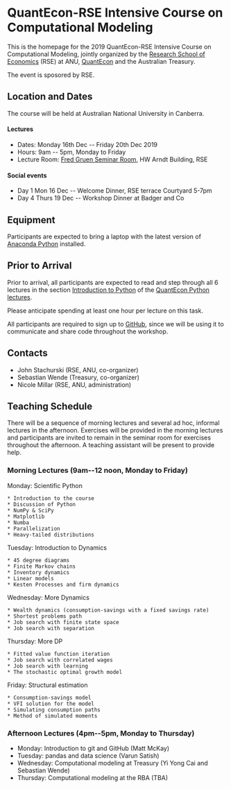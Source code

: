 # QuantEcon-RSE Intensive Course on Computational Modeling

This is the homepage for the 2019 QuantEcon-RSE Intensive Course on
Computational Modeling, jointly organized by the [Research School of
Economics](https://www.rse.anu.edu.au/) (RSE) at ANU, [QuantEcon](https://quantecon.org/) and the Australian Treasury.

The event is sposored by RSE.


## Location and Dates

The course will be held at Australian National University in Canberra.

#### Lectures

* Dates: Monday 16th Dec -- Friday 20th Dec 2019
* Hours: 9am -- 5pm, Monday to Friday
* Lecture Room: [Fred Gruen Seminar Room](https://studentvip.com.au/anu/main/maps/84590), HW Arndt Building, RSE

#### Social events

* Day 1 Mon 16 Dec -- Welcome Dinner, RSE terrace Courtyard 5-7pm
* Day 4 Thurs 19 Dec -- Workshop Dinner at Badger and Co

## Equipment

Participants are expected to bring a laptop with the latest version of
[Anaconda Python](https://www.anaconda.com/distribution/) installed.

## Prior to Arrival

Prior to arrival, all participants are expected to read and step through all 6 lectures in the
section [Introduction to Python](https://python.quantecon.org/index_learning_python.html) of the [QuantEcon Python lectures](https://python.quantecon.org).

Please anticipate spending at least one hour per lecture on this task.

All participants are required to sign up to [GitHub](https://github.com/),
since we will be using it to communicate and share code throughout the
workshop.


## Contacts

* John Stachurski (RSE, ANU, co-organizer)
* Sebastian Wende (Treasury, co-organizer)
* Nicole Millar (RSE, ANU, administration)


## Teaching Schedule

There will be a sequence of morning lectures and several ad hoc, informal
lectures in the afternoon.  Exercises will be provided in the morning lectures
and participants are invited to remain in the seminar room for exercises
throughout the afternoon.  A teaching assistant will be present to provide
help.



### Morning Lectures (9am--12 noon, Monday to Friday)

Monday: Scientific Python

    * Introduction to the course
    * Discussion of Python
    * NumPy & SciPy
    * Matplotlib
    * Numba
    * Parallelization
    * Heavy-tailed distributions

Tuesday: Introduction to Dynamics

    * 45 degree diagrams
    * Finite Markov chains
    * Inventory dynamics
    * Linear models
    * Kesten Processes and firm dynamics

Wednesday: More Dynamics 

    * Wealth dynamics (consumption-savings with a fixed savings rate)
    * Shortest problems path
    * Job search with finite state space
    * Job search with separation

Thursday: More DP

    * Fitted value function iteration
    * Job search with correlated wages
    * Job search with learning
    * The stochastic optimal growth model

Friday: Structural estimation

    * Consumption-savings model
    * VFI solution for the model
    * Simulating consumption paths
    * Method of simulated moments


### Afternoon Lectures (4pm--5pm, Monday to Thursday)


* Monday: Introduction to git and GitHub (Matt McKay)
* Tuesday: pandas and data science (Varun Satish)
* Wednesday: Computational modeling at Treasury (Yi Yong Cai and Sebastian Wende)
* Thursday: Computational modeling at the RBA (TBA)


